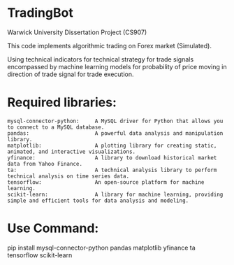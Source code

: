 # TradingBot
Warwick University Dissertation Project (CS907)

This code implements algorithmic trading on Forex market (Simulated).

Using technical indicators for technical strategy for trade signals encompassed by machine learning models for probability of price moving in direction of trade signal for trade execution.

# Required libraries:
```
mysql-connector-python:     A MySQL driver for Python that allows you to connect to a MySQL database.
pandas:                     A powerful data analysis and manipulation library.
matplotlib:                 A plotting library for creating static, animated, and interactive visualizations.
yfinance:                   A library to download historical market data from Yahoo Finance.
ta:                         A technical analysis library to perform technical analysis on time series data.
tensorflow:                 An open-source platform for machine learning.
scikit-learn:               A library for machine learning, providing simple and efficient tools for data analysis and modeling.
```


# Use Command:
pip install mysql-connector-python pandas matplotlib yfinance ta tensorflow scikit-learn
